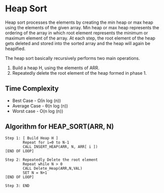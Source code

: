 # Heap Sort
Heap sort processes the elements by creating the min heap or max heap using the elements of the given array. Min heap or max heap represents the ordering of the array in which root element represents the minimum or maximum element of the array. At each step, the root element of the heap gets deleted and stored into the sorted array and the heap will again be heapified.

The heap sort basically recursively performs two main operations.

1. Build a heap H, using the elements of ARR.
2. Repeatedly delete the root element of the heap formed in phase 1.

## Time Complexity	

* Best Case - Ω(n log (n))
* Average Case - θ(n log (n))	
* Worst case - O(n log (n))

## Algorithm for HEAP_SORT(ARR, N)
```
Step 1: [ Build Heap H ]
        Repeat for i=0 to N-1
        CALL INSERT_HEAP(ARR, N, ARR[ i ])
[END OF LOOP]

Step 2: Repeatedly Delete the root element
        Repeat while N > 0
        CALL Delete_Heap(ARR,N,VAL)
        SET N = N+1
[END OF LOOP]

Step 3: END
